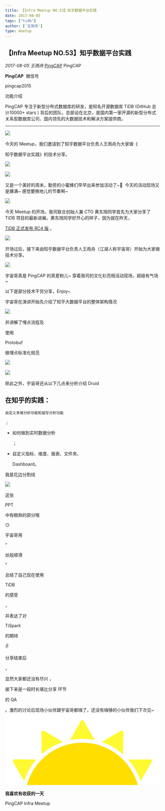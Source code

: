 ```yaml
---
title: 【Infra Meetup NO.53】知乎数据平台实践
date: 2017-08-05
tags: ["tidb"]
author: ['王雨舟']
type: meetup
---
```


## 【Infra Meetup NO.53】知乎数据平台实践

*2017-08-05* *王雨舟* [PingCAP](##)
PingCAP

**PingCAP** ![]()
微信号

pingcap2015

功能介绍

PingCAP 专注于新型分布式数据库的研发，是知名开源数据库 TiDB (GitHub 总计10000+ stars ) 背后的团队，总部设在北京，是国内第一家开源的新型分布式关系型数据库公司、国内领先的大数据技术和解决方案提供商。

** **

![](./media/meetup-ade287686e0b54b72f3267e222141335.png)

今天的 Meetup，我们邀请到了知乎数据平台负责人王雨舟为大家做《

知乎数据平台实践》的技术分享。

![](./media/meetup-c43100aeb7322aa4bf232ba4f94a58b8.png)

![](./media/meetup-ede09c32b94815e73f534bf655426e6a.jpeg)

又是一个美好的周末，勤劳的小蜜蜂们早早出来参加活动了~🙂  今天的活动现场又是爆满~ 感觉要换地儿的节奏啊~

![](./media/meetup-a76875a76dfd7338b2f8fe337130de0b.jpeg)

今天 Meetup 的开场，我司联合创始人兼 CTO 黄东旭同学首先为大家分享了 TiDB 项目的最新进展。黄东旭同学好开心的样子，因为就在昨天，

[TiDB 正式发布 RC4 版](http://mp.weixin.qq.com/s?__biz=MzI3NDIxNTQyOQ==&mid=2247485130&idx=1&sn=00d1274012173fe1a4e56aeb309eecd5&chksm=eb1621a0dc61a8b6034bd0faa95d471acbd819063386f3d500310d1d02f22039b3c7ccffac14&scene=21#wechat_redirect) 。

![](./media/meetup-8b5ba1109ba484cc3389cb03454cf93e.jpeg)

开场过后，接下来由知乎数据平台负责人王雨舟（江湖人称宇宙哥）开始为大家做技术分享。

![](./media/meetup-2bd4ccfa181f650c7bf8f5281c1da44e.jpeg)

宇宙哥真是 PingCAP 的真爱粉儿~ 穿着我司的文化衫亮相活动现场，超级有气场~

以下是部分技术干货分享，Enjoy~

宇宙哥在演讲开始先介绍了知乎大数据平台的整体架构情况

![](./media/meetup-efe2325dbc83df01af08e34acc60c1ba.png)

并讲解了埋点流程及

使用

Protobuf

做埋点标准化规范

![](./media/meetup-39d57411d3800d2b727fd467478bad29.png)

![](./media/meetup-ffe260cb9b4e3e2885f847025320a724.png)

除此之外，宇宙哥还从以下几点来分析介绍 Druid

在知乎的实践：
-   

    自定义多维分析功能和留存分析功能

    ；

-   如何做到实时数据分析

    ；

-   自定义指标、维度、报表、文件夹、

    Dashboard。

我是花边分割线

![](./media/meetup-fd3420a1cc5288eb54d573bdc7ad19dc.jpeg)

这张

PPT

中有眼熟的部分哦

😏

宇宙哥用

“

丝般顺滑

”

总结了自己现在使用

TiDB

的感受

，

并表达了对

TiSpark

的期待

✌️

分享结束后

，

显然大家都还没有尽兴
，

接下来是一段时长堪比分享
环节

的
QA

。激烈的讨论后现场小伙伴跟宇宙哥都嗨了，还没有嗨够的小伙伴我们下次见~
![](./media/meetup-a6cfddbb996fd603ab18bc285b85428f.gif)

**我喜欢有收获的一天**

PingCAP Infra Meetup

